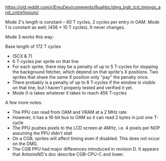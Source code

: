 https://old.reddit.com/r/EmuDev/comments/8uahbc/dmg_bgb_lcd_timings_and_cnt/e1iooum/

Mode 2's length is constant – 80 T cycles, 2 cycles per entry in OAM. Mode 1 is constant as well; (456 * 10 T cycles). It never changes.

Mode 3 works this way:

Base length of 172 T cycles
+ (SCX & 7)
+ 6 T-cycles per sprite on that line
+ For each sprite, there may be a penalty of up to 5 T-cycles for stopping the background fetcher, which depend on that sprite's X positions. Two sprites that share the same X position only "pay" the penalty once.
+ There probably is a penalty of up to 8 T-cycles if the window is visible on that line, but I haven't properly tested and verified it yet.
+ Mode 0 is takes whatever it takes to reach 456 T-cycles

A few more notes:

+ The PPU can read from OAM and VRAM at a 2 MHz rate
+ However, it has a 16-bit bus to OAM so it can read 2 bytes in just one T-cycle
+ The PPU pushes pixels to the LCD screen at 4MHz, i.e. 4 pixels per NOP assuming the PPU didn't stall
+ On a CGB, sprites will affect timing even if disabled. This does not occur on the DMG.
+ The CGB PPU had major differences introduced in revision D. It appears that AntonioND's doc describe CGB-CPU-C and lower.